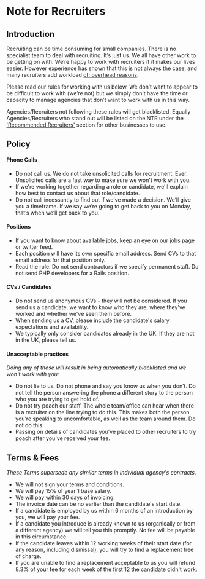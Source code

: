 # Note for Recruiters

## Introduction

Recruiting can be time consuming for small companies. There is no specialist team to deal with recruiting. It’s just us. We all have other work to be getting on with. We’re happy to work with recruiters if it makes our lives easier. However experience has shown that this is not always the case, and many recruiters add workload [cf: overhead reasons](overhead_reasons.md).

Please read our rules for working with us below. We don’t want to appear to be difficult to work with (we’re not) but we simply don’t have the time or capacity to manage agencies that don’t want to work with us in this way.

Agencies/Recruiters not following these rules will get blacklisted. Equally Agencies/Recruiters who stand out will be listed on the NTR under the ['Recommended Recruiters'](recommended_recruiters.md) section for other businesses to use.

## Policy

#### Phone Calls
* Do not call us. We do not take unsolicited calls for recruitment. Ever. Unsolicited calls are a fast way to make sure we won't work with you.
* If we're working together regarding a role or candidate, we'll explain how best to contact us about that role/candidate.
* Do not call incessantly to find out if we’ve made a decision. We’ll give you a timeframe. If we say we’re going to get back to you on Monday, that’s when we’ll get back to you.

#### Positions
* If you want to know about available jobs, keep an eye on our jobs page or twitter feed.
* Each position will have its own specific email address. Send CVs to that email address for that position only.
* Read the role. Do not send contractors if we specify permanent staff. Do not send PHP developers for a Rails position.

#### CVs /  Candidates
* Do not send us anonymous CVs - they will not be considered. If you send us a candidate, we want to know who they are, where they've worked and whether we've seen them before.
* When sending us a CV, please include the candidate's salary expectations and availability.
* We typically only consider candidates already in the UK. If they are not in the UK, please tell us.

#### Unacceptable practices

_Doing any of these will result in being automatically blacklisted and we won't work with you:_

* Do not lie to us. Do not phone and say you know us when you don’t. Do not tell the person answering the phone a different story to the person who you are trying to get hold of.
* Do not try poach our staff. The whole team/office can hear when there is a recruiter on the line trying to do this. This makes both the person you’re speaking to uncomfortable, as well as the team around them. Do not do this.
* Passing on details of candidates you’ve placed to other recruiters to try poach after you’ve received your fee.


## Terms & Fees

_These Terms supersede any similar terms in individual agency's contracts._

* We will not sign your terms and conditions. 
* We will pay 15% of year 1 base salary.
* We will pay within 30 days of invoicing.
* The invoice date can be no earlier than the candidate's start date.
* If a candidate is employed by us within 6 months of an introduction by you, we will pay your fee.
* If a candidate you introduce is already known to us (organically or from a different agency) we will tell you this promptly. No fee will be payable in this circumstance.
* If the candidate leaves within 12 working weeks of their start date (for any reason, including dismissal), you will try to find a replacement free of charge.
* If you are unable to find a replacement acceptable to us you will refund 8.3% of your fee for each week of the first 12 the candidate didn't work.
